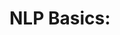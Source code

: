# NLP Basics:

<!-- feature engineering: The process of creating new features and/or transforming existing features to get the most out of your data

lemmatizing: The process of grouping together the inflected forms of a word so they can be analyzed as a single term

root cause: The earliest underlying factor contributing to a problem

NLP: Acronym for “Natural Language Processing” that refers to the field concerned with the ability of a computer to understand, analyze, manipulate, and potentially generate human language

NLTK: Acronym for “natural language toolkit” and is the most utilized package for handling natural language processing tasks in Python; open-source tools created for the purpose of making NLP process in Python easier

regular expressions: A text string used for describe a certain search pattern; also known as a “regex”

stemming: The process of reducing inflection or derived words to their word stem or root; crudely chopping off the ends of a word to leave only the base

stop words: Commonly used words like “but,” “if,” “the,” etc.

tokenizing: The process of splitting some string or sentence into a list of words

vectorizing: The process of encoding text as integers to create feature vectors -->
